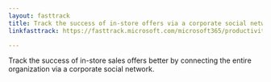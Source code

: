 ```yaml
---
layout: fasttrack
title: Track the success of in-store offers via a corporate social network
linkfasttrack: https://fasttrack.microsoft.com/microsoft365/productivitylibrary/Track-the-success-of-instore-offers-via-a-corporate-social-network 

---
```

Track the success of in-store sales offers better by connecting the entire organization via a corporate social network.